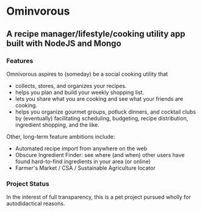 # Ominvorous
## A recipe manager/lifestyle/cooking utility app built with NodeJS and Mongo

### Features 

Omnivorous aspires to (someday) be a social cooking utility that 
* collects, stores, and organizes your recipes. 
* helps you plan and build your weekly shopping list. 
* lets you share what you are cooking and see what your friends are cooking.
* helps you organize gourmet groups, potluck dinners, and cocktail clubs by (eventually) facilitating scheduling, budgeting, recipe distribution, ingredient shopping, and the like.

Other, long-term feature ambitions include:
* Automated recipe import from anywhere on the web
* Obscure Ingredient Finder: see where (and when) other users have found hard-to-find ingredients in your area (or online)
* Farmer's Market / CSA / Sustainable Agriculture locator 

### Project Status

In the interest of full transparency, this is a pet project pursued wholly for autodidactical reasons.